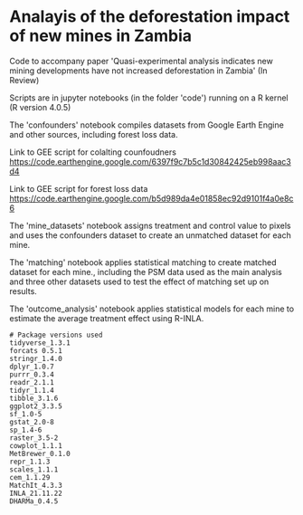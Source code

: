 # Analayis of the deforestation impact of new mines in Zambia

Code to accompany paper 'Quasi-experimental analysis indicates new mining developments have not increased deforestation in Zambia' (In Review)

Scripts are in jupyter notebooks (in the folder 'code') running on a R kernel (R version 4.0.5)

The 'confounders' notebook compiles datasets from Google Earth Engine and other sources, including forest loss data. 

Link to GEE script for colalting counfoudners https://code.earthengine.google.com/6397f9c7b5c1d30842425eb998aac3d4 

Link to GEE script for forest loss data https://code.earthengine.google.com/b5d989da4e01858ec92d9101f4a0e8c6 

The 'mine_datasets' notebook assigns treatment and control value to pixels and uses the confounders dataset to create an unmatched dataset for each mine. 

The 'matching' notebook applies statistical matching to create matched dataset for each mine., including the PSM data used as the main analysis and three other datasets used to test the effect of matching set up on results. 

The 'outcome_analysis' notebook applies statistical models for each mine to estimate the average treatment effect using R-INLA.

```
# Package versions used
tidyverse_1.3.1
forcats 0.5.1
stringr_1.4.0  
dplyr_1.0.7     
purrr_0.3.4     
readr_2.1.1
tidyr_1.1.4
tibble_3.1.6
ggplot2_3.3.5   
sf_1.0-5
gstat_2.0-8
sp_1.4-6
raster_3.5-2 
cowplot_1.1.1
MetBrewer_0.1.0 
repr_1.1.3
scales_1.1.1
cem_1.1.29
MatchIt_4.3.3
INLA_21.11.22
DHARMa_0.4.5             
```
